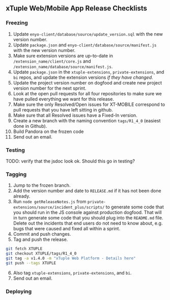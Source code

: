 ## xTuple Web/Mobile App Release Checklists

### Freezing

1. Update `enyo-client/database/source/update_version.sql` with the new version number.
2. Update `package.json` and `enyo-client/database/source/manifest.js` with the new version number.
3. Make sure extension versions are up-to-date in `/extension_name/client/core.js` and 
  `/extension_name/database/source/manifest.js`.
4. Update `package.json` in the `xtuple-extensions`, `private-extensions`, and `bi` repos,
   and update the extension versions *if they have changed*.
5. Update the project version number on dogfood and create new project version number for the next sprint.
6. Look at the open pull requests for all four repositories to make sure we have pulled everything
  we want for this release.
7. Make sure the only Resolved/Open issues for XT-MOBILE correspond to pull requests that
  you have left sitting in github.
8. Make sure that all Resolved <Not Open> issues have a Fixed-In version.
9. Create a new branch with the naming convention `tags/R1_4_0` (easiest done in Github).
10. Build Pandora on the frozen code
11. Send out an email.

### Testing

TODO: verify that the jsdoc look ok. Should this go in testing?

### Tagging

1. Jump to the frozen branch.
2. Add the version number and date to `RELEASE.md` if it has not been done already.
3. Run `node getReleaseNotes.js` from `private-extensions/source/incident_plus/scripts/` to generate 
  some code that you should run in the JS console against production dogfood. That will in turn 
  generate some code that you should plug into the `README.md` file. Delete out the incidents that 
  end users do not need to know about, e.g. bugs that were caused and fixed all within a sprint.
4. Commit and push changes.
5. Tag and push the release.

```bash
git fetch XTUPLE 
git checkout XTUPLE/tags/R1_4_0
git tag -a v1.4.0 -m "xTuple Web Platform - Details here"
git push --tags XTUPLE
```

6. Also tag `xtuple-extensions`, `private-extensions`, and `bi`.
7. Send out an email.

### Deploying

